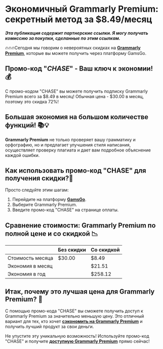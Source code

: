 # Экономичный Grammarly Premium: секретный метод за $8.49/месяц

**_Эта публикация содержит партнерские ссылки. Я могу получать комиссию за покупки, сделанные по этим ссылкам._**

🔥🔥🔥Сегодня мы говорим о невероятных скидках на **[Grammarly Premium](https://www.gamsgo.com/partner/ykeX7B)**, которые вы можете получить через платформу GamsGo. 

## Промо-код "*CHASE*" - Ваш ключ к экономии! 💰

С промо-кодом "CHASE" вы можете получить подписку Grammarly Premium всего за $8.49 в месяц! Обычная цена - $30.00 в месяц, поэтому это скидка 72%! 

## Большая экономия на большом количестве функций! 📚💡

**Grammarly Premium** не только проверяет вашу грамматику и орфографию, но и предлагает улучшения стиля написания, осуществляет проверку плагиата и дает вам подробное объяснение каждой ошибки. 

## Как использовать промо-код "CHASE" для получения скидки?🔑

Просто следуйте этим шагам:

1. Перейдите на платформу **[GamsGo](https://www.gamsgo.com/partner/ykeX7B)**.
2. Выберите Grammarly Premium.
3. Введите промо-код "CHASE" на странице оплаты.

## Сравнение стоимости: Grammarly Premium по полной цене и со скидкой 📉

|  | Без скидки | Со скидкой |
|---|---|---|
| Стоимость месяца | $30.00  | $8.49  |
| Экономия в месяц |   | $21.51  |
| Экономия в год |   | $258.12  |

## Итак, почему это лучшая цена для Grammarly Premium? 💸

С помощью промо-кода "CHASE" вы сможете получить доступ к Grammarly Premium за значительно меньшую цену. Это отличный вариант для тех, кто хочет **[сэкономить на Grammarly Premium](https://www.gamsgo.com/partner/ykeX7B)** и получить лучший продукт за свои деньги.

Не упустите эту уникальную возможность! Используйте промо-код "CHASE" и получите **[доступную Grammarly Premium](https://www.gamsgo.com/partner/ykeX7B)** прямо сейчас!